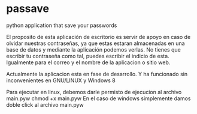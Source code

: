 passave
=======

python application  that save your passwords

El proposito de esta aplicación de escritorio es servir de apoyo en caso de olvidar nuestras contraseñas, 
ya que estas estaran almacenadas en una base de datos y mediante la aplicación podemos verlas.
No tienes que escribir tu contraseña como tal, puedes escribir el indicio de esta. 
Igualmente para el correo y el nombre de la aplicacion o sitio web.

Actualmente la aplicacion esta en fase de desarrollo. 
Y ha funcionado sin inconvenientes en GNU/LINUX y Windows 8

Para ejecutar en linux, debemos darle permisto de ejecucion al archivo main.pyw
	chmod +x main.pyw
En el caso de windows simplemente damos doble click al archivo main.pyw

